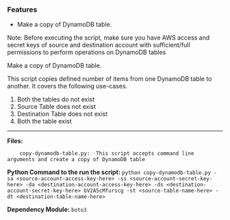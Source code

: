 ### Features

-  Make a copy of DynamoDB table.

Note: Before executing the script, make sure you have AWS access and secret keys of source and destination account with sufficient/full permissions to perform operations on DynamoDB tables

Make a copy of DynamoDB table.

This script copies defined number of items from one DynamoDB table to another. It covers the following use-cases.

1. Both the tables do not exist
2. Source Table does not exist
3. Destination Table does not exist
4. Both the table exist

-------------

**Files:** 
```
    copy-dynamodb-table.py:  This script accepts command line arguments and create a copy of DynamoDB table
```

**Python Command to the run the script:**
`python copy-dynamodb-table.py -sa <source-account-access-key-here> -ss <source-account-secret-key-here> -da <destination-account-access-key-here> -ds <destination-account-secret-key-here>
bV2A5cMfurscg -st <source-table-name-here> -dt <destination-table-name-here>`

**Dependency Module:**
`boto3`